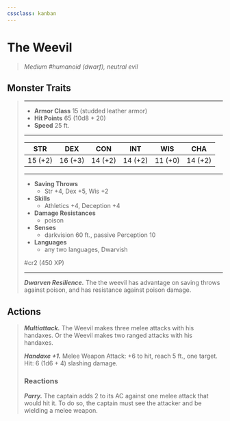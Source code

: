 ```yaml
---
cssclass: kanban
---
```


# The Weevil
>*Medium #humanoid (dwarf), neutral evil*
## Monster Traits
>___
>- **Armor Class** 15 (studded leather armor)
>- **Hit Points** 65 (10d8 + 20)
>- **Speed** 25 ft. 
>___
>|STR|DEX|CON|INT|WIS|CHA|
>|:---:|:---:|:---:|:---:|:---:|:---:|
>|15 (+2)|16 (+3)|14 (+2)|14 (+2)|11 (+0)|14 (+2)|
>___
>- **Saving Throws**
>	 - Str +4, Dex +5, Wis +2
>- **Skills**
>	 - Athletics +4, Deception +4
>- **Damage Resistances**
>	 - poison
>- **Senses**
>	 - darkvision 60 ft., passive Perception 10
>- **Languages**
>	 - any two languages, Dwarvish
>
> #cr2 (450 XP)
>___
>***Dwarven Resilience.*** The the weevil has advantage on saving throws against poison, and has resistance against poison damage.  
>
## Actions
>***Multiattack.*** The Weevil makes three melee attacks with his handaxes. Or the Weevil makes two ranged attacks with his handaxes.  
>
>***Handaxe +1.*** Melee Weapon Attack: +6 to hit, reach 5 ft., one target. Hit: 6 (1d6 + 4) slashing damage.  
>
>### Reactions
>***Parry.*** The captain adds 2 to its AC against one melee attack that would hit it. To do so, the captain must see the attacker and be wielding a melee weapon.